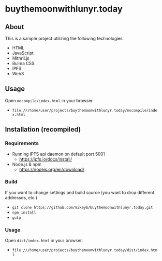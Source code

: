 #  buythemoonwithlunyr.today

##  About

This is a sample project utilizing the following technologies

*  HTML
*  JavaScript
*  Mithril.js
*  Bulma CSS
*  IPFS
*  Web3

##  Usage

Open `nocompile/index.html` in your browser.

*  `file:///home/user/projects/buythemoonwithlunyr.today/nocompile/index.html`

##  Installation (recompiled)

###  Requirements

*  Running IPFS api daemon on default port 5001
   *  https://ipfs.io/docs/install/
*  Node.js & npm
   *  https://nodejs.org/en/download/

###  Build
If you want to change settings and build source (you want to drop different addresses, etc.)

*  `git clone https://github.com/mikeyb/buythemoonwithlunyr.today.git`
*  `npm install`
*  `gulp`

###  Usage
Open `dist/index.html` in your browser.

*  `file:///home/user/projects/buythemoonwithlunyr.today/dist/index.html`